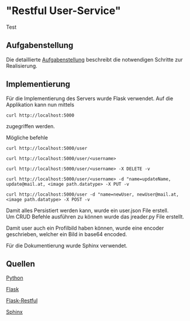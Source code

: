 # "Restful User-Service"
Test
## Aufgabenstellung
Die detaillierte [Aufgabenstellung](TASK.md) beschreibt die notwendigen Schritte zur Realisierung.

## Implementierung
Für die Implementierung des Servers wurde Flask verwendet.
Auf die Applikation kann nun mittels 
```
curl http://localhost:5000
```
zugegriffen werden.

Mögliche befehle
```
curl http://localhost:5000/user

curl http://localhost:5000/user/<username>

curl http://localhost:5000/user/<username> -X DELETE -v

curl http://localhost:5000/user/<username> -d "name=updateName, update@mail.at, <image path.datatype> -X PUT -v

curl http://localhost:5000/user -d "name=newUser, newUser@mail.at, <image path.datatype> -X POST -v

```

Damit alles Persistiert werden kann, wurde ein user.json File erstell.\
Um CRUD Befehle ausführen zu können wurde das jreader.py File erstellt.

Damit user auch ein Profilbild haben können, wurde eine encoder geschrieben, welcher ein Bild in base64
encoded.

Für die Dokumentierung wurde Sphinx verwendet.

## Quellen
[Python](https://docs.python.org/3/)

[Flask](http://flask.pocoo.org/docs/1.0/quickstart/)

[Flask-Restful](https://flask-restful.readthedocs.io/en/latest/quickstart.html)

[Sphinx](http://www.sphinx-doc.org/en/master/)

